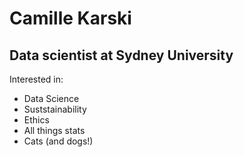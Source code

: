 # Camille Karski 

## Data scientist at Sydney University 

Interested in: 

* Data Science 
* Suststainability 
* Ethics
* All things stats 
* Cats (and dogs!) 

